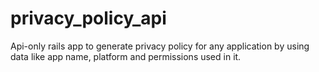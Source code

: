 # privacy_policy_api

Api-only rails app to generate privacy policy for any application by using data like app name, platform and permissions used in it.
